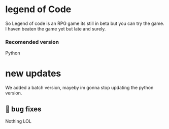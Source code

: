 # legend of Code
So Legend of code is an RPG game its still in beta but you can try the game.
I haven beaten the game yet but late and surely.
### Recomended version
Python
# new updates
We added a batch version, mayeby im gonna stop updating the python version.

## 🐛 bug fixes
Nothing LOL
